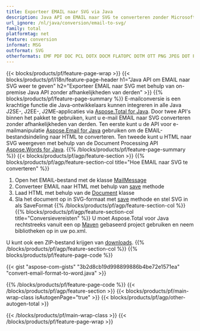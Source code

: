 ```yaml
---
title: Exporteer EMAIL naar SVG via Java
description: Java API om EMAIL naar SVG te converteren zonder Microsoft Word of Outlook te gebruiken
url_ignore: /nl/java/conversion/email-to-svg/
family: total
platformtag: net
feature: conversion
informat: MSG
outformat: SVG
otherformats: EMF PDF DOC PCL DOTX DOCM FLATOPC DOTM OTT PNG JPEG DOT PS RTF DOCX SVG TIFF GIF EPUB XPS MD WORDML TEXT ODT
---
```

{{< blocks/products/pf/feature-page-wrap >}}
{{< blocks/products/pf/i18n/feature-page-header h1="Java API om EMAIL naar SVG weer te geven" h2="Exporteer EMAIL naar SVG met behulp van on-premise Java API zonder afhankelijkheden van derden" >}}
{{% blocks/products/pf/feature-page-summary %}}
E-mailconversie is een krachtige functie die Java-ontwikkelaars kunnen integreren in alle Java J2SE-, J2EE-, J2ME-applicaties via [Aspose.Total for Java](https://products.aspose.com/total/java/). Door twee API's binnen het pakket te gebruiken, kunt u e-mail EMAIL naar SVG converteren zonder afhankelijkheden van derden. Ten eerste kunt u de API voor e-mailmanipulatie [Aspose.Email for Java](https://products.aspose.com/email/java/) gebruiken om de EMAIL-bestandsindeling naar HTML te converteren. Ten tweede kunt u HTML naar SVG weergeven met behulp van de Document Processing API [Aspose.Words for Java](https://products.aspose.com/words/java/).
{{% /blocks/products/pf/feature-page-summary  %}}
{{< blocks/products/pf/agp/feature-section >}}
{{% blocks/products/pf/agp/feature-section-col title="Hoe EMAIL naar SVG te converteren" %}}
1. Open het EMAIL-bestand met de klasse [MailMessage](https://reference.aspose.com/email/java/com.aspose.email/mailmessage)
2. Converteer EMAIL naar HTML met behulp van [save](https://reference.aspose.com/email/java/com.aspose.email/MailMessage#save(java.io.OutputStream,%20com.aspose.email.SaveOptions)) methode
3. Laad HTML met behulp van de [Document](https://reference.aspose.com/words/java/com.aspose.words/Document) klasse
4. Sla het document op in SVG-formaat met [save](https://reference.aspose.com/words/java/com.aspose.words/Document#save(java.lang.String,com.aspose.words.SaveOptions)) methode en stel SVG in als SaveFormat
{{% /blocks/products/pf/agp/feature-section-col %}}
{{% blocks/products/pf/agp/feature-section-col title="Conversievereisten" %}}
U moet Aspose.Total voor Java rechtstreeks vanuit een op [Maven](https://releases.aspose.com/total/java/) gebaseerd project gebruiken en neem bibliotheken op in uw po.xml.

U kunt ook een ZIP-bestand krijgen van [downloads](https://releases.aspose.com/total/java).
{{% /blocks/products/pf/agp/feature-section-col %}}
{{% blocks/products/pf/feature-page-code %}}
{{< gist "aspose-com-gists" "3b2d8cb19d998899886b4be72e1571ea" "convert-email-format-to-word.java" >}}
{{% /blocks/products/pf/feature-page-code %}}
{{< /blocks/products/pf/agp/feature-section >}}
{{< blocks/products/pf/main-wrap-class isAutogenPage="true" >}}
{{< blocks/products/pf/agp/other-autogen-total >}}

{{< /blocks/products/pf/main-wrap-class >}}
{{< /blocks/products/pf/feature-page-wrap >}}